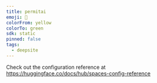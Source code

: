 ```yaml
---
title: permitai
emoji: 🐳
colorFrom: yellow
colorTo: green
sdk: static
pinned: false
tags:
  - deepsite
---
```


Check out the configuration reference at https://huggingface.co/docs/hub/spaces-config-reference